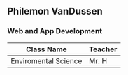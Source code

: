 ## Philemon VanDussen
### Web and App Development
| Class Name       | Teacher             |
|------------------|---------------------|
| Enviromental Science| Mr. H
